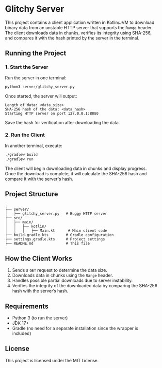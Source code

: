 # Glitchy Server

This project contains a client application written in Kotlin/JVM to download binary data from an unstable HTTP server that supports the `Range` header. The client downloads data in chunks, verifies its integrity using SHA-256, and compares it with the hash printed by the server in the terminal.

## Running the Project

### 1. Start the Server

Run the server in one terminal:

```sh
python3 server/glitchy_server.py
```

Once started, the server will output:

```
Length of data: <data_size>
SHA-256 hash of the data: <data_hash>
Starting HTTP server on port 127.0.0.1:8080
```

Save the hash for verification after downloading the data.

### 2. Run the Client

In another terminal, execute:

```sh
./gradlew build
./gradlew run
```

The client will begin downloading data in chunks and display progress. Once the download is complete, it will calculate the SHA-256 hash and compare it with the server's hash.

## Project Structure

```
.
├── server/
│   ├── glitchy_server.py   # Buggy HTTP server
├── src/
│   ├── main/
│   │   ├── kotlin/
│   │   │   ├── Main.kt      # Main client code
├── build.gradle.kts        # Gradle configuration
├── settings.gradle.kts     # Project settings
├── README.md               # This file
```

## How the Client Works

1. Sends a `GET` request to determine the data size.
2. Downloads data in chunks using the `Range` header.
3. Handles possible partial downloads due to server instability.
4. Verifies the integrity of the downloaded data by comparing the SHA-256 hash with the server’s hash.

## Requirements

- Python 3 (to run the server)
- JDK 17+
- Gradle (no need for a separate installation since the wrapper is included)

## License

This project is licensed under the MIT License.

